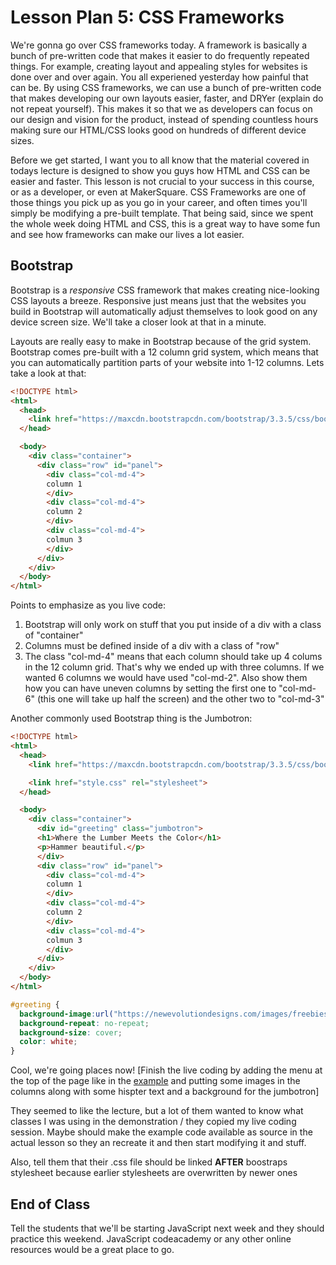 # Lesson Plan 5: CSS Frameworks

We're gonna go over CSS frameworks today. A framework is basically a bunch of pre-written code that makes it easier to do frequently repeated things. For example, creating layout and appealing styles for websites is done over and over again. You all experiened yesterday how painful that can be. By using CSS frameworks, we can use a bunch of pre-written code that makes developing our own layouts easier, faster, and DRYer (explain do not repeat yourself). This makes it so that we as developers can focus on our design and vision for the product, instead of spending countless hours making sure our HTML/CSS looks good on hundreds of different device sizes.

Before we get started, I want you to all know that the material covered in todays lecture is designed to show you guys how HTML and CSS can be easier and faster. This lesson is not crucial to your success in this course, or as a developer, or even at MakerSquare. CSS Frameworks are one of those things you pick up as you go in your career, and often times you'll simply be modifying a pre-built template. That being said, since we spent the whole week doing HTML and CSS, this is a great way to have some fun and see how frameworks can make our lives a lot easier.

## Bootstrap

Bootstrap is a *responsive* CSS framework that makes creating nice-looking CSS layouts a breeze. Responsive just means just that the websites you build in Bootstrap will automatically adjust themselves to look good on any device screen size. We'll take a closer look at that in a minute.

Layouts are really easy to make in Bootstrap because of the grid system. Bootstrap comes pre-built with a 12 column grid system, which means that you can automatically partition parts of your website into 1-12 columns. Lets take a look at that:

```html
<!DOCTYPE html>
<html>
  <head>
    <link href="https://maxcdn.bootstrapcdn.com/bootstrap/3.3.5/css/bootstrap.min.css" rel="stylesheet">
  </head>

  <body>
    <div class="container">
      <div class="row" id="panel">
        <div class="col-md-4">
        column 1
        </div>
        <div class="col-md-4">
        column 2
        </div>
        <div class="col-md-4">
        colmun 3
        </div>
      </div>
    </div>
  </body>
</html>
```

Points to emphasize as you live code:

1. Bootstrap will only work on stuff that you put inside of a div with a class of "container"
2. Columns must be defined inside of a div with a class of "row"
3. The class "col-md-4" means that each column should take up 4 colums in the 12 column grid. That's why we ended up with three columns. If we wanted 6 columns we would have used "col-md-2". Also show them how you can have uneven columns by setting the first one to "col-md-6" (this one will take up half the screen) and the other two to "col-md-3"


Another commonly used Bootstrap thing is the Jumbotron:

```html
<!DOCTYPE html>
<html>
  <head>
    <link href="https://maxcdn.bootstrapcdn.com/bootstrap/3.3.5/css/bootstrap.min.css" rel="stylesheet">

    <link href="style.css" rel="stylesheet">
  </head>

  <body>
    <div class="container">
      <div id="greeting" class="jumbotron">
      <h1>Where the Lumber Meets the Color</h1>
      <p>Hammer beautiful.</p>
      </div>
      <div class="row" id="panel">
        <div class="col-md-4">
        column 1
        </div>
        <div class="col-md-4">
        column 2
        </div>
        <div class="col-md-4">
        colmun 3
        </div>
      </div>
    </div>
  </body>
</html>
```
```css
#greeting {
  background-image:url("https://newevolutiondesigns.com/images/freebies/colorful-background-1.jpg");
  background-repeat: no-repeat;
  background-size: cover;
  color: white;
}
```

Cool, we're going places now! [Finish the live coding by adding the menu at the top of the page like in the [example](index.html) and putting some images in the columns along with some hispter text and a background for the jumbotron]

They seemed to like the lecture, but a lot of them wanted to know what classes I was using in the demonstration / they copied my live coding session. Maybe should make the example code available as source in the actual lesson so they an recreate it and then start modifying it and stuff.

Also, tell them that their .css file should be linked **AFTER** boostraps stylesheet because earlier stylesheets are overwritten by newer ones


## End of Class

Tell the students that we'll be starting JavaScript next week and they should practice this weekend. JavaScript codeacademy or any other online resources would be a great place to go.